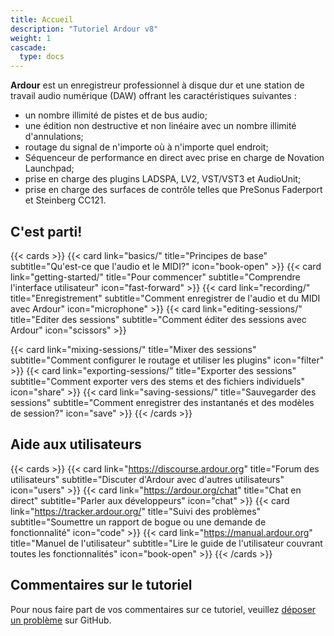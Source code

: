 ```yaml
---
title: Accueil
description: "Tutoriel Ardour v8"
weight: 1
cascade:
  type: docs
---
```


**Ardour** est un enregistreur professionnel à disque dur et une station de travail audio numérique (DAW) offrant les caractéristiques suivantes :

- un nombre illimité de pistes et de bus audio;
- une édition non destructive et non linéaire avec un nombre illimité d'annulations;
- routage du signal de n'importe où à n'importe quel endroit;
- Séquenceur de performance en direct avec prise en charge de Novation Launchpad;
- prise en charge des plugins LADSPA, LV2, VST/VST3 et AudioUnit;
- prise en charge des surfaces de contrôle telles que PreSonus Faderport et Steinberg CC121.

## C'est parti!

{{< cards >}}
  {{< card link="basics/" title="Principes de base" subtitle="Qu'est-ce que l'audio et le MIDI?" icon="book-open" >}}
  {{< card link="getting-started/" title="Pour commencer" subtitle="Comprendre l'interface utilisateur" icon="fast-forward" >}}
  {{< card link="recording/" title="Enregistrement" subtitle="Comment enregistrer de l'audio et du MIDI avec Ardour" icon="microphone" >}}
  {{< card link="editing-sessions/" title="Editer des sessions" subtitle="Comment éditer des sessions avec Ardour" icon="scissors" >}}
<!--   {{< card link="performing-live/" title="Jouer en direct" subtitle="Comment utiliser le séquenceur matriciel" icon="music-note" >}} -->
  {{< card link="mixing-sessions/" title="Mixer des sessions" subtitle="Comment configurer le routage et utiliser les plugins" icon="filter" >}}
  {{< card link="exporting-sessions/" title="Exporter des sessions" subtitle="Comment exporter vers des stems et des fichiers individuels" icon="share" >}}
  {{< card link="saving-sessions/" title="Sauvegarder des sessions" subtitle="Comment enregistrer des instantanés et des modèles de session?" icon="save" >}}
{{< /cards >}}

## Aide aux utilisateurs

{{< cards >}}
  {{< card link="https://discourse.ardour.org" title="Forum des utilisateurs" subtitle="Discuter d'Ardour avec d'autres utilisateurs" icon="users" >}}
  {{< card link="https://ardour.org/chat" title="Chat en direct" subtitle="Parler aux développeurs" icon="chat" >}}
  {{< card link="https://tracker.ardour.org/" title="Suivi des problèmes" subtitle="Soumettre un rapport de bogue ou une demande de fonctionnalité" icon="code" >}}
  {{< card link="https://manual.ardour.org" title="Manuel de l'utilisateur" subtitle="Lire le guide de l'utilisateur couvrant toutes les fonctionnalités" icon="book-open" >}}
{{< /cards >}}

## Commentaires sur le tutoriel

Pour nous faire part de vos commentaires sur ce tutoriel, veuillez [déposer un problème](https://github.com/prokoudine/ardour-tutorial/issues) sur GitHub.